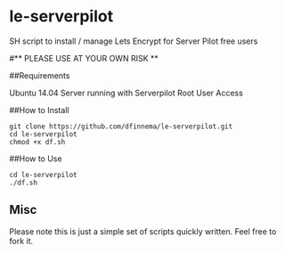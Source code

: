 # le-serverpilot
SH script to install / manage Lets Encrypt for Server Pilot free users

#** PLEASE USE AT YOUR OWN RISK **

##Requirements

 Ubuntu 14.04 
 Server running with Serverpilot
 Root User Access

##How to Install

```
git clone https://github.com/dfinnema/le-serverpilot.git
cd le-serverpilot
chmod +x df.sh
```

##How to Use

```
cd le-serverpilot
./df.sh
```

## Misc

Please note this is just a simple set of scripts quickly written. Feel free to fork it.
